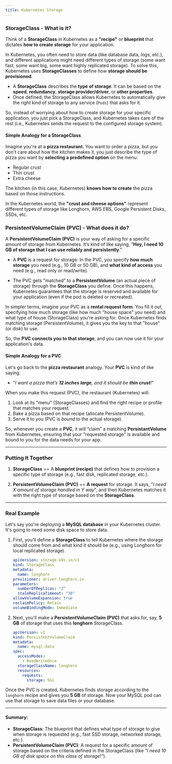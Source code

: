 ```yaml
---
title: Kubernetes Storage
---
```


### StorageClass - What is it?

Think of a **StorageClass** in Kubernetes as a **"recipe"** or **blueprint** that dictates **how to create storage** for your application. 

In Kubernetes, you often need to store data (like database data, logs, etc.), and different applications might need different types of storage (some want fast, some want big, some want highly replicated storage). To solve this, Kubernetes uses **StorageClasses** to define how **storage should be provisioned**.

- A **StorageClass** describes the **type of storage**: It can be based on the **speed**, **redundancy**, **storage provider/driver**, or **other properties**.
- Once defined, the StorageClass allows Kubernetes to automatically give the right kind of storage to any service (`Pods`) that asks for it.

So, instead of worrying about *how* to create storage for your specific application, you just pick a StorageClass, and Kubernetes takes care of the rest (i.e., Kubernetes sends the request to the configured storage system).

#### Simple Analogy for a StorageClass

Imagine you're at a **pizza restaurant.** You want to order a pizza, but you don't care about how the kitchen makes it, you just describe the type of pizza you want by **selecting a predefined option** on the menu:

- Regular crust
- Thin crust
- Extra cheese

The kitchen (in this case, Kubernetes) **knows how to create** the pizza based on those instructions.

In the Kubernetes world, the **"crust and cheese options"** represent different types of storage like Longhorn, AWS EBS, Google Persistent Disks, SSDs, etc.

### PersistentVolumeClaim (PVC) - What does it do?

A **PersistentVolumeClaim (PVC)** is your way of asking for a specific amount of storage from Kubernetes. It’s kind of like saying, "**Hey, I need 10 GB of storage that I can use reliably and persistently**."

- A **PVC** is a request for storage: In the PVC, you specify **how much storage** you need (e.g., 10 GB or 50 GB), and **what kind of access** you need (e.g., read only or read/write).
  
- The PVC gets "matched" to a **PersistentVolume** (an actual piece of storage) through the **StorageClass** you define. Once this happens, Kubernetes guarantees that the storage is reserved and available for your application (even if the pod is deleted or recreated).

In simpler terms, imagine your PVC as a **rental request form**. You fill it out, specifying how much storage (like how much "house space" you need) and what type of house (StorageClass) you're asking for. Once Kubernetes finds matching storage (PersistentVolume), it gives you the key to that "house" (or disk) to use.

So, the **PVC connects you to that storage**, and you can now use it for your application's data.

#### Simple Analogy for a PVC

Let's go back to the **pizza restaurant** analogy. Your **PVC** is kind of like saying:

- "*I want a pizza that’s **12 inches large**, and it should be **thin crust**!*"

When you make this request (PVC), the restaurant (Kubernetes) will:
1. Look at its "menu" (StorageClasses) and find the right recipe or profile that matches your request.
2. Bake a pizza based on that recipe (allocate PersistentVolume).
3. Serve it to you (PVC is *bound* to the actual storage).

So, whenever you create a **PVC**, it will “claim” a matching **PersistantVolume** from Kubernetes, ensuring that your "requested storage" is available and bound to you for the data needs for your app.

---

### Putting It Together

1. **StorageClass** == A **blueprint (recipe)** that defines how to provision a specific type of storage (e.g., fast disk, replicated storage, etc.).
  
2. **PersistentVolumeClaim (PVC)** == **A request** for storage. It says, "*I need X amount of storage handled in Y way*", and then Kubernetes matches it with the right type of storage based on the **StorageClass**.

---

### Real Example

Let's say you're deploying a **MySQL database** in your Kubernetes cluster. It's going to need some disk space to store data.

1. First, you'll define a **StorageClass** to tell Kubernetes where the storage should come from and what kind it should be (e.g., using Longhorn for local replicated storage).

    ```yaml
    apiVersion: storage.k8s.io/v1
    kind: StorageClass
    metadata:
      name: longhorn
    provisioner: driver.longhorn.io
    parameters:
      numberOfReplicas: "2"
      staleReplicaTimeout: "30"
    allowVolumeExpansion: true
    reclaimPolicy: Retain
    volumeBindingMode: Immediate
    ```

2. Next, you'll make a **PersistentVolumeClaim (PVC)** that asks for, say, **5 GB** of storage that uses this **longhorn** StorageClass.

   ```yaml
   apiVersion: v1
   kind: PersistentVolumeClaim
   metadata:
     name: mysql-data
   spec:
     accessModes:
       - ReadWriteOnce
     storageClassName: longhorn
     resources:
       requests:
         storage: 5Gi
   ```

Once the PVC is created, Kubernetes finds storage according to the `longhorn` recipe and gives you **5 GB** of storage. Now your MySQL pod can use that storage to save data files or your database.

---

#### Summary:

- **StorageClass**: The blueprint that defines what type of storage to give when storage is requested (e.g., fast SSD storage, networked storage, etc.).
- **PersistentVolumeClaim (PVC)**: A request for a specific amount of storage based on the criteria defined in the StorageClass (like *"I need 10 GB of disk space on this class of storage!"*).